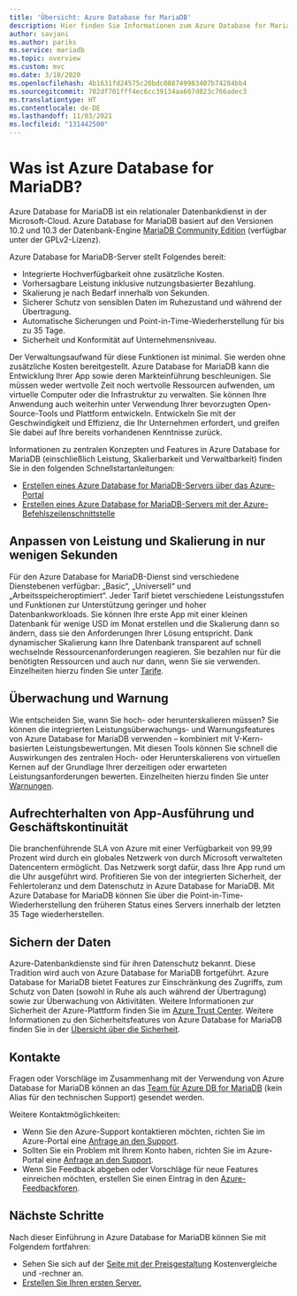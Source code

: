 ```yaml
---
title: 'Übersicht: Azure Database for MariaDB'
description: Hier finden Sie Informationen zum Azure Database for MariaDB-Dienst, einem relationalen Datenbankdienst in der Microsoft-Cloud, der auf der MariaDB Community-Edition basiert.
author: savjani
ms.author: pariks
ms.service: mariadb
ms.topic: overview
ms.custom: mvc
ms.date: 3/18/2020
ms.openlocfilehash: 4b1631fd24575c20bdc088749983407b74284bb4
ms.sourcegitcommit: 702df701fff4ec6cc39134aa607d023c766adec3
ms.translationtype: HT
ms.contentlocale: de-DE
ms.lasthandoff: 11/03/2021
ms.locfileid: "131442500"
---
```

# <a name="what-is-azure-database-for-mariadb"></a>Was ist Azure Database for MariaDB?

Azure Database for MariaDB ist ein relationaler Datenbankdienst in der Microsoft-Cloud. Azure Database for MariaDB basiert auf den Versionen 10.2 und 10.3 der Datenbank-Engine [MariaDB Community Edition](https://mariadb.org/download/) (verfügbar unter der GPLv2-Lizenz).

Azure Database for MariaDB-Server stellt Folgendes bereit:

- Integrierte Hochverfügbarkeit ohne zusätzliche Kosten.
- Vorhersagbare Leistung inklusive nutzungsbasierter Bezahlung.
- Skalierung je nach Bedarf innerhalb von Sekunden.
- Sicherer Schutz von sensiblen Daten im Ruhezustand und während der Übertragung.
- Automatische Sicherungen und Point-in-Time-Wiederherstellung für bis zu 35 Tage.
- Sicherheit und Konformität auf Unternehmensniveau.

Der Verwaltungsaufwand für diese Funktionen ist minimal. Sie werden ohne zusätzliche Kosten bereitgestellt. Azure Database for MariaDB kann die Entwicklung Ihrer App sowie deren Markteinführung beschleunigen. Sie müssen weder wertvolle Zeit noch wertvolle Ressourcen aufwenden, um virtuelle Computer oder die Infrastruktur zu verwalten. Sie können Ihre Anwendung auch weiterhin unter Verwendung Ihrer bevorzugten Open-Source-Tools und Plattform entwickeln. Entwickeln Sie mit der Geschwindigkeit und Effizienz, die Ihr Unternehmen erfordert, und greifen Sie dabei auf Ihre bereits vorhandenen Kenntnisse zurück.

Informationen zu zentralen Konzepten und Features in Azure Database for MariaDB (einschließlich Leistung, Skalierbarkeit und Verwaltbarkeit) finden Sie in den folgenden Schnellstartanleitungen:

- [Erstellen eines Azure Database for MariaDB-Servers über das Azure-Portal](quickstart-create-mariadb-server-database-using-azure-portal.md)
- [Erstellen eines Azure Database for MariaDB-Servers mit der Azure-Befehlszeilenschnittstelle](quickstart-create-mariadb-server-database-using-azure-cli.md)

<!--
For a set of Azure CLI samples, see:
- [Azure CLI samples for Azure Database for MariaDB](sample-scripts-azure-cli.md) 
-->

## <a name="adjust-performance-and-scale-within-seconds"></a>Anpassen von Leistung und Skalierung in nur wenigen Sekunden

Für den Azure Database for MariaDB-Dienst sind verschiedene Dienstebenen verfügbar: „Basic“, „Universell“ und „Arbeitsspeicheroptimiert“. Jeder Tarif bietet verschiedene Leistungsstufen und Funktionen zur Unterstützung geringer und hoher Datenbankworkloads. Sie können Ihre erste App mit einer kleinen Datenbank für wenige USD im Monat erstellen und die Skalierung dann so ändern, dass sie den Anforderungen Ihrer Lösung entspricht. Dank dynamischer Skalierung kann Ihre Datenbank transparent auf schnell wechselnde Ressourcenanforderungen reagieren. Sie bezahlen nur für die benötigten Ressourcen und auch nur dann, wenn Sie sie verwenden. Einzelheiten hierzu finden Sie unter [Tarife](concepts-pricing-tiers.md).

## <a name="monitoring-and-alerting"></a>Überwachung und Warnung

Wie entscheiden Sie, wann Sie hoch- oder herunterskalieren müssen? Sie können die integrierten Leistungsüberwachungs- und Warnungsfeatures von Azure Database for MariaDB verwenden – kombiniert mit V-Kern-basierten Leistungsbewertungen. Mit diesen Tools können Sie schnell die Auswirkungen des zentralen Hoch- oder Herunterskalierens von virtuellen Kernen auf der Grundlage Ihrer derzeitigen oder erwarteten Leistungsanforderungen bewerten. Einzelheiten hierzu finden Sie unter [Warnungen](howto-alert-metric.md).

## <a name="keep-your-app-and-business-running"></a>Aufrechterhalten von App-Ausführung und Geschäftskontinuität

Die branchenführende SLA von Azure mit einer Verfügbarkeit von 99,99 Prozent wird durch ein globales Netzwerk von durch Microsoft verwalteten Datencentern ermöglicht. Das Netzwerk sorgt dafür, dass Ihre App rund um die Uhr ausgeführt wird. Profitieren Sie von der integrierten Sicherheit, der Fehlertoleranz und dem Datenschutz in Azure Database for MariaDB. Mit Azure Database for MariaDB können Sie über die Point-in-Time-Wiederherstellung den früheren Status eines Servers innerhalb der letzten 35 Tage wiederherstellen.

## <a name="secure-your-data"></a>Sichern der Daten

Azure-Datenbankdienste sind für ihren Datenschutz bekannt. Diese Tradition wird auch von Azure Database for MariaDB fortgeführt. Azure Database for MariaDB bietet Features zur Einschränkung des Zugriffs, zum Schutz von Daten (sowohl in Ruhe als auch während der Übertragung) sowie zur Überwachung von Aktivitäten. Weitere Informationen zur Sicherheit der Azure-Plattform finden Sie im [Azure Trust Center](https://www.microsoft.com/trustcenter/security). Weitere Informationen zu den Sicherheitsfeatures von Azure Database for MariaDB finden Sie in der [Übersicht über die Sicherheit](concepts-security.md).

## <a name="contacts"></a>Kontakte

Fragen oder Vorschläge im Zusammenhang mit der Verwendung von Azure Database for MariaDB können an das [Team für Azure DB for MariaDB](mailto:AskAzureDBforMariaDB@service.microsoft.com) (kein Alias für den technischen Support) gesendet werden.

Weitere Kontaktmöglichkeiten:
- Wenn Sie den Azure-Support kontaktieren möchten, richten Sie im Azure-Portal eine [Anfrage an den Support](https://portal.azure.com/?#blade/Microsoft_Azure_Support/HelpAndSupportBlade).
- Sollten Sie ein Problem mit Ihrem Konto haben, richten Sie im Azure-Portal eine [Anfrage an den Support](https://portal.azure.com/#blade/Microsoft_Azure_Support/HelpAndSupportBlade/newsupportrequest).
- Wenn Sie Feedback abgeben oder Vorschläge für neue Features einreichen möchten, erstellen Sie einen Eintrag in den [Azure-Feedbackforen](https://feedback.azure.com/d365community/forum/8f6502f1-ed24-ec11-b6e6-000d3a4f0da0).

## <a name="next-steps"></a>Nächste Schritte

Nach dieser Einführung in Azure Database for MariaDB können Sie mit Folgendem fortfahren:
- Sehen Sie sich auf der [Seite mit der Preisgestaltung](https://azure.microsoft.com/pricing/details/mariadb/) Kostenvergleiche und -rechner an. 
- [Erstellen Sie Ihren ersten Server.](quickstart-create-mariadb-server-database-using-azure-portal.md)

<!--- - Build your first app using your preferred language: [Python](./connect-python.md) | [Node.JS](./connect-nodejs.md) | [Java](./connect-java.md) | [Ruby](./connect-ruby.md) | [PHP](./connect-php.md) | [.NET (C#)](./connect-csharp.md) | [Go](./connect-go.md) --->
